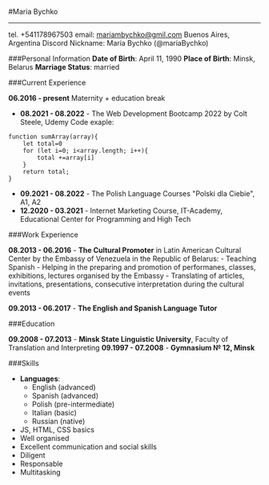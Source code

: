 #Maria Bychko

---
tel. +541178967503
email: mariambychko@gmil.com
Buenos Aires, Argentina
Discord Nickname: Maria Bychko (@mariaBychko)

###Personal Information
__Date of Birth__: April 11, 1990
__Place of Birth__: Minsk, Belarus
__Marriage Status__: married

###Current Experience

__06.2016 - present__         Maternity + education break

- __08.2021 - 08.2022__ - The Web Development Bootcamp 2022 by Colt Steele, Udemy
Code exaple:
```
function sumArray(array){
    let total=0
    for (let i=0; i<array.length; i++){
        total +=array[i]
    }
    return total;
}
```
- __09.2021 - 08.2022__ - The Polish Language Courses "Polski dla Ciebie", A1, A2
- __12.2020 - 03.2021__  -  Internet Marketing Course, IT-Academy, Educational Center for Programming and High Tech    

###Work Experience

__08.2013 - 06.2016__ - __The Cultural Promoter__ in Latin American Cultural Center by the Embassy of Venezuela in the Republic of Belarus: 
    - Teaching Spanish
    - Helping in the preparing and promotion of performanes, classes, exhibitions, lectures organised by  the Embassy
    - Translating of articles, invitations, presentations, consecutive interpretation during the cultural events

__09.2013 - 06.2017__ - __The English and Spanish Language Tutor__

###Education

__09.2008 - 07.2013__ - __Minsk State Linguistic University__,  Faculty of Translation and Interpreting
__09.1997 - 07.2008__ - __Gymnasium № 12, Minsk__  

###Skills
- __Languages__:
    - English (advanced)
    - Spanish (advanced)
    - Polish (pre-intermediate)
    - Italian (basic)
    - Russian (native)
- JS, HTML, CSS basics
- Well organised
- Excellent communication and social skills
- Diligent
- Responsable
- Multitasking


